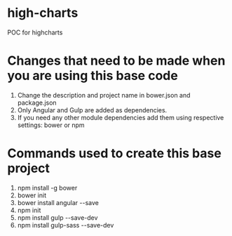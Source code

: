 # high-charts
POC for highcharts

# Changes that need to be made when you are using this base code
1. Change the description and project name in bower.json and package.json
2. Only Angular and Gulp are added as dependencies.
3. If you need any other module dependencies add them using respective settings: bower or npm

# Commands used to create this base project
1. npm install -g bower
2. bower init
3. bower install angular --save
4. npm init
5. npm install gulp --save-dev
6. npm install gulp-sass --save-dev